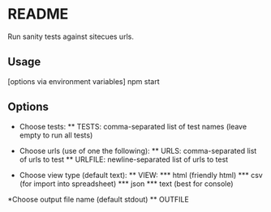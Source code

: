 # README #

Run sanity tests against sitecues urls.

## Usage ##
[options via environment variables] npm start

## Options ##

* Choose tests:
** TESTS: comma-separated list of test names (leave empty to run all tests)

* Choose urls (use of one the following):
** URLS: comma-separated list of urls to test
** URLFILE: newline-separated list of urls to test

* Choose view type (default text):
** VIEW:
*** html (friendly html)
*** csv (for import into spreadsheet)
*** json
*** text (best for console)

*Choose output file name (default stdout)
** OUTFILE